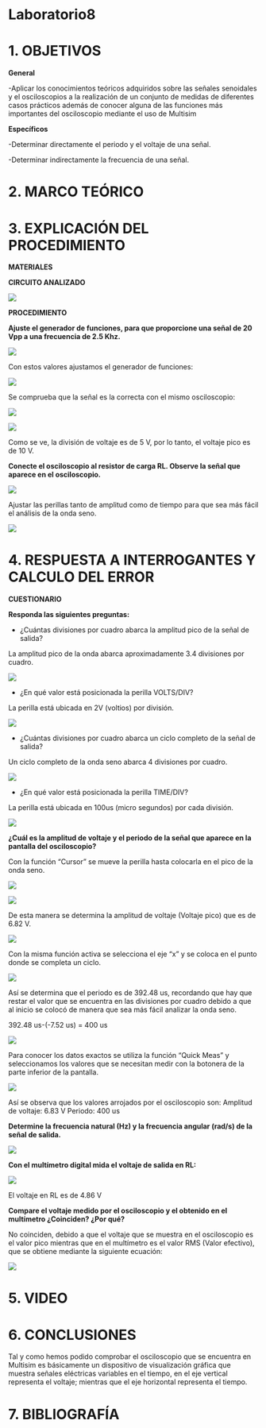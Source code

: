 # Laboratorio8

# 1. OBJETIVOS

**General**

-Aplicar los conocimientos teóricos adquiridos sobre las señales senoidales y el osciloscopios a la realización de un conjunto de medidas de diferentes casos prácticos además de conocer alguna de las funciones más importantes del osciloscopio mediante el uso de Multisim

**Específicos**


-Determinar directamente el periodo y el voltaje de una señal.

-Determinar indirectamente la frecuencia de una señal.


# 2. MARCO TEÓRICO


# 3. EXPLICACIÓN DEL PROCEDIMIENTO

**MATERIALES**


**CIRCUITO ANALIZADO**

![](https://github.com/bavargas5/Laboratorio8/blob/main/IMG%20BV/1.png)

**PROCEDIMIENTO**

**Ajuste el generador de funciones, para que proporcione una señal de 20 Vpp a una frecuencia de 2.5 Khz.**

![](https://github.com/bavargas5/Laboratorio8/blob/main/IMG%20BV/2.png)

Con estos valores ajustamos el generador de funciones:

![](https://github.com/bavargas5/Laboratorio8/blob/main/IMG%20BV/3.png)

Se comprueba que la señal es la correcta con el mismo osciloscopio: 

![](https://github.com/bavargas5/Laboratorio8/blob/main/IMG%20BV/4.png)

![](https://github.com/bavargas5/Laboratorio8/blob/main/IMG%20BV/5.png)

Como se ve, la división de voltaje es de 5 V, por lo tanto, el voltaje pico es de 10 V.

**Conecte el osciloscopio al resistor de carga RL. Observe la señal que aparece en el osciloscopio.**

![](https://github.com/bavargas5/Laboratorio8/blob/main/IMG%20BV/6.png)

Ajustar las perillas tanto de amplitud como de tiempo para que sea más fácil el análisis de la onda seno.

![](https://github.com/bavargas5/Laboratorio8/blob/main/IMG%20BV/7.png)

# 4. RESPUESTA A INTERROGANTES Y CALCULO DEL ERROR

**CUESTIONARIO**

**Responda las siguientes preguntas:**

-	¿Cuántas divisiones por cuadro abarca la amplitud pico de la señal de salida?

La amplitud pico de la onda abarca aproximadamente 3.4 divisiones por cuadro.

![](https://github.com/bavargas5/Laboratorio8/blob/main/IMG%20BV/8.png)

-	¿En qué valor está posicionada la perilla VOLTS/DIV?

La perilla está ubicada en 2V (voltios) por división.

![](https://github.com/bavargas5/Laboratorio8/blob/main/IMG%20BV/9.png)

-	¿Cuántas divisiones por cuadro abarca un ciclo completo de la señal de salida?

Un ciclo completo de la onda seno abarca 4 divisiones por cuadro.

![](https://github.com/bavargas5/Laboratorio8/blob/main/IMG%20BV/10.png)

-	¿En qué valor está posicionada la perilla TIME/DIV?

La perilla está ubicada en 100us (micro segundos) por cada división. 

![](https://github.com/bavargas5/Laboratorio8/blob/main/IMG%20BV/11.png)

**¿Cuál es la amplitud de voltaje y el periodo de la señal que aparece en la pantalla del osciloscopio?**

Con la función “Cursor” se mueve la perilla hasta colocarla en el pico de la onda seno.

![](https://github.com/bavargas5/Laboratorio8/blob/main/IMG%20BV/12.png)

![](https://github.com/bavargas5/Laboratorio8/blob/main/IMG%20BV/13.png)

De esta manera se determina la amplitud de voltaje (Voltaje pico) que es de 6.82 V. 

![](https://github.com/bavargas5/Laboratorio8/blob/main/IMG%20BV/14.png)

Con la misma función activa se selecciona el eje “x” y se coloca en el punto donde se completa un ciclo.

![](https://github.com/bavargas5/Laboratorio8/blob/main/IMG%20BV/15.png)

Así se determina que el periodo es de 392.48 us, recordando que hay que restar el valor que se encuentra en las divisiones por cuadro debido a que al inicio se colocó de manera que sea más fácil analizar la onda seno.

392.48 us-(-7.52 us) = 400 us  

![](https://github.com/bavargas5/Laboratorio8/blob/main/IMG%20BV/16.png)

Para conocer los datos exactos se utiliza la función “Quick Meas” y seleccionamos los valores que se necesitan medir con la botonera de la parte inferior de la pantalla.

![](https://github.com/bavargas5/Laboratorio8/blob/main/IMG%20BV/17.png)

Así se observa que los valores arrojados por el osciloscopio son:
Amplitud de voltaje: 6.83 V
Periodo: 400 us

**Determine la frecuencia natural (Hz) y la frecuencia angular (rad/s) de la señal de salida.**

![](https://github.com/bavargas5/Laboratorio8/blob/main/IMG%20BV/18.png)

**Con el multímetro digital mida el voltaje de salida en RL:**

![](https://github.com/bavargas5/Laboratorio8/blob/main/IMG%20BV/19.png)

El voltaje en RL es de 4.86 V

**Compare el voltaje medido por el osciloscopio y el obtenido en el multímetro ¿Coinciden? ¿Por qué?**

No coinciden, debido a que el voltaje que se muestra en el osciloscopio es el valor pico mientras que en el multímetro es el valor RMS (Valor efectivo), que se obtiene mediante la siguiente ecuación:

![](https://github.com/bavargas5/Laboratorio8/blob/main/IMG%20BV/20.png)

# 5. VIDEO


# 6. CONCLUSIONES

Tal y como hemos podido comprobar el osciloscopio que se encuentra en Multisim es básicamente un dispositivo de visualización gráfica que muestra señales eléctricas variables en el tiempo, en el eje vertical representa el voltaje; mientras que el eje horizontal representa el tiempo.

# 7. BIBLIOGRAFÍA
